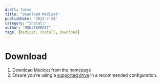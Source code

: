 ```yaml
---
draft: false
title: "Download Medicat"
publishDate: "2023-7-24"
category: "Install"
author: "MON5TERMATT"
tags: [medicat, install, download]
---
```


# Download

1. Download Medicat from the [homepage](/)
2. Ensure you're using a [supported drive](/docs/medicat/installation/supported-drives) in a recommended configuration.
